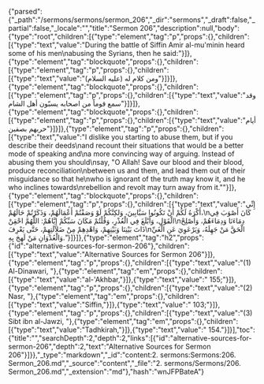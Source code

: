{"parsed":{"_path":"/sermons/sermons/sermon_206","_dir":"sermons","_draft":false,"_partial":false,"_locale":"","title":"Sermon 206","description":null,"body":{"type":"root","children":[{"type":"element","tag":"p","props":{},"children":[{"type":"text","value":"During the battle of Siffin Amir al-mu'minin heard some of his men\nabusing the Syrians, then he said:"}]},{"type":"element","tag":"blockquote","props":{},"children":[{"type":"element","tag":"p","props":{},"children":[{"type":"text","value":"ومن كلام له (عليه السلام)"}]}]},{"type":"element","tag":"blockquote","props":{},"children":[{"type":"element","tag":"p","props":{},"children":[{"type":"text","value":"وقد سمع قوماً من اصحابه يسبّون أهل الشام"}]}]},{"type":"element","tag":"blockquote","props":{},"children":[{"type":"element","tag":"p","props":{},"children":[{"type":"text","value":"أيام حربهم بصفين"}]}]},{"type":"element","tag":"p","props":{},"children":[{"type":"text","value":"I dislike you starting to abuse them, but if you describe their deeds\nand recount their situations that would be a better mode of speaking and\na more convincing way of arguing. Instead of abusing them you should\nsay, \"O Allah! Save our blood and their blood, produce reconciliation\nbetween us and them, and lead them out of their misguidance so that he\nwho is ignorant of the truth may know it, and he who inclines towards\nrebellion and revolt may turn away from it.\""}]},{"type":"element","tag":"blockquote","props":{},"children":[{"type":"element","tag":"p","props":{},"children":[{"type":"text","value":"إِنِّي أَكْرَهُ لَكُمْ أَنْ تَكُونُوا سَبَّابِينَ، وَلكِنَّكُمْ لَوْ وَصَفْتُمْ أَعْمَالَهُمْ، وَذَكَرْتُمْ حَالَهُمْ،\nكَانَ أَصْوَبَ فِي الْقَوْلِ، وَأَبْلَغَ فِي الْعُذْرِ، وَقُلْتُمْ مَكَانَ سَبِّكُمْ إِيَّاهُمْ: اللَّهُمَّ احْقِنْ\nدِمَاءَنَا وَدِمَاءَهُمْ، وَأَصْلِحْ ذَاتَ بَيْنِنَا وَبَيْنِهِمْ، وَاهْدِهِمْ مِنْ ضَلاَلَتِهِمْ، حَتَّى يَعْرِفَ\nالْحَقَّ مَنْ جَهِلَهُ، وَيَرْعَوِيَ عَنِ الْغَيِّ وَالْعُدْوَانِ مَنْ لَهِجَ بِهِ."}]}]},{"type":"element","tag":"h2","props":{"id":"alternative-sources-for-sermon-206"},"children":[{"type":"text","value":"Alternative Sources for Sermon 206"}]},{"type":"element","tag":"p","props":{},"children":[{"type":"text","value":"(1) Al-Dinawari, "},{"type":"element","tag":"em","props":{},"children":[{"type":"text","value":"al-'Akhbar,"}]},{"type":"text","value":" 155;"}]},{"type":"element","tag":"p","props":{},"children":[{"type":"text","value":"(2) Nasr, "},{"type":"element","tag":"em","props":{},"children":[{"type":"text","value":"Siffin,"}]},{"type":"text","value":" 103;"}]},{"type":"element","tag":"p","props":{},"children":[{"type":"text","value":"(3) Sibt ibn al-Jawzi, "},{"type":"element","tag":"em","props":{},"children":[{"type":"text","value":"Tadhkirah,"}]},{"type":"text","value":" 154."}]}],"toc":{"title":"","searchDepth":2,"depth":2,"links":[{"id":"alternative-sources-for-sermon-206","depth":2,"text":"Alternative Sources for Sermon 206"}]}},"_type":"markdown","_id":"content:2. sermons:Sermons:206. Sermon_206.md","_source":"content","_file":"2. sermons/Sermons/206. Sermon_206.md","_extension":"md"},"hash":"wnJFPBateA"}